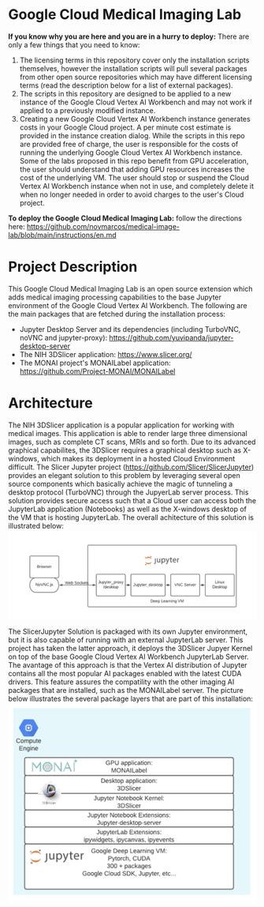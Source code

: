 # Google Cloud Medical Imaging Lab

**If you know why you are here and you are in a hurry to deploy:**
There are only a few things that you need to know:
1)  The licensing terms in this repository cover only the installation scripts themselves, however the installation scripts will pull several packages from other open source repositories which may have different licensing terms (read the description below for a list of external packages).
2)  The scripts in this repository are designed to be applied to a new instance of the Google Cloud Vertex AI Workbench and may not work if applied to a previously modified instance.
3)  Creating a new Google Cloud Vertex AI Workbench instance generates costs in your Google Cloud project. A per minute cost estimate is provided in the instance creation dialog. While the scripts in this repo are provided free of charge, the user is responsible for the costs of running the underlying Google Cloud Vertex AI Workbench instance. Some of the labs proposed in this repo benefit from GPU acceleration, the user should understand that adding GPU resources increases the cost of the underlying VM. The user should stop or suspend the Cloud Vertex AI Workbench instance when not in use, and completely delete it when no longer needed in order to avoid charges to the user's Cloud project.

**To deploy the Google Cloud Medical Imaging Lab:**
follow the directions here: https://github.com/novmarcos/medical-image-lab/blob/main/instructions/en.md

# Project Description
This Google Cloud Medical Imaging Lab is an open source extension which adds medical imaging processing capabilities to the base Jupyter environment of the Google Cloud Vertex AI Workbench.  The following are the main packages that are fetched during the installation process:
- Jupyter Desktop Server and its dependencies (including TurboVNC, noVNC and jupyter-proxy): https://github.com/yuvipanda/jupyter-desktop-server
- The NIH 3DSlicer application: https://www.slicer.org/
- The MONAI project's MONAILabel application: https://github.com/Project-MONAI/MONAILabel

# Architecture
The NIH 3DSlicer application is a popular application for working with medical images. This application is able to render large three dimensional images, such as complete CT scans, MRIs and so forth. Due to its advanced graphical capabilites, the 3DSlicer requires a graphical desktop such as X-windows, which makes its deployment in a hosted Cloud Environment difficult. The Slicer Jupyter project (https://github.com/Slicer/SlicerJupyter) provides an elegant solution to this problem by leveraging several open source components which basically achieve the magic of tunneling a desktop protocol (TurboVNC) through the JupyerLab server process. This solution provides secure access such that a Cloud user can access both the JupyterLab application (Notebooks) as well as the X-windows desktop of the VM that is hosting JupyterLab. The overall achitecture of this solution is illustrated below:
![Google Cloud Medical Imaging Lab Architecture](img/jupyter-desktop-arch.png)

The SlicerJupyter Solution is packaged with its own Jupyter environment, but it is also capable of running with an external JupyterLab server. This project has taken the latter approach, it deploys the 3DSlicer Jupyer Kernel on top of the base Google Cloud Vertex AI Workbench JupyterLab Server. The avantage of this approach is that the Vertex AI distribution of Jupyter contains all the most popular AI packages enabled with the latest CUDA drivers. This feature assures the compatility with the other imaging AI packages that are installed, such as the MONAILabel server. The picture below illustrates the several package layers that are part of this installation:
![Google Cloud Medical Imaging Lab Packages](img/package-layers.png)
